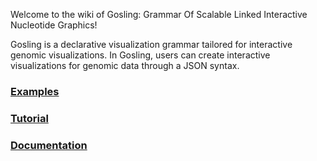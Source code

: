 Welcome to the wiki of Gosling: Grammar Of Scalable Linked Interactive Nucleotide Graphics!

Gosling is a declarative visualization grammar tailored for interactive genomic visualizations. In Gosling, users can create interactive visualizations for genomic data through a JSON syntax.

### [Examples](https://github.com/gosling-lang/gosling.js/wiki/Examples)

### [Tutorial](https://github.com/gosling-lang/gosling.js/wiki/Tutorial)

### [Documentation](https://github.com/gosling-lang/gosling.js/wiki/Documentation)